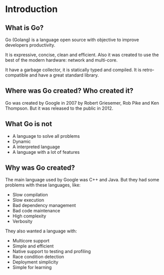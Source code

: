 # Introduction

## What is Go?

Go (Golang) is a language open source with objective to improve developers productivity.

It is expressive, concise, clean and efficient. Also it was created to use the best of the modern hardware: network and multi-core.

It have a garbage collector, it is statically typed and compiled. It is retro-compatible and have a great standard library.

## Where was Go created? Who created it?

Go was created by Google in 2007 by Robert Griesemer, Rob Pike and Ken Thompson. But it was released to the public in 2012.

## What Go is not

- A language to solve all problems
- Dynamic
- A interpreted language
- A language with a lot of features

## Why was Go created?

The main language used by Google was C++ and Java. But they had some problems with these languages, like:

- Slow compilation
- Slow execution
- Bad dependency management
- Bad code maintenance
- High complexity
- Verbosity

They also wanted a language with:

- Multicore support
- Simple and efficient
- Native support to testing and profiling
- Race condition detection
- Deployment simplicity
- Simple for learning
